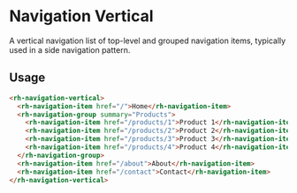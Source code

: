 # Navigation Vertical
A vertical navigation list of top-level and grouped navigation items, typically used in a side navigation pattern.

## Usage

```html
<rh-navigation-vertical>
  <rh-navigation-item href="/">Home</rh-navigation-item>
  <rh-navigation-group summary="Products">
    <rh-navigation-item href="/products/1">Product 1</rh-navigation-item>
    <rh-navigation-item href="/products/2">Product 2</rh-navigation-item>
    <rh-navigation-item href="/products/3">Product 3</rh-navigation-item>
    <rh-navigation-item href="/products/4">Product 4</rh-navigation-item>
  </rh-navigation-group>
  <rh-navigation-item href="/about">About</rh-navigation-item>
  <rh-navigation-item href="/contact">Contact</rh-navigation-item>
</rh-navigation-vertical>
```